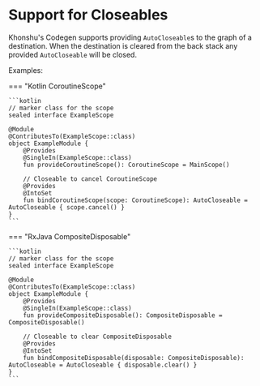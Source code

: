 # Support for Closeables

Khonshu's Codegen supports providing `AutoCloseable`s to the graph of a destination. When the destination is cleared
from the back stack any provided `AutoCloseable` will be closed.

Examples:

=== "Kotlin CoroutineScope"

    ```kotlin
    // marker class for the scope
    sealed interface ExampleScope

    @Module
    @ContributesTo(ExampleScope::class)
    object ExampleModule {
        @Provides
        @SingleIn(ExampleScope::class)
        fun provideCoroutineScope(): CoroutineScope = MainScope()

        // Closeable to cancel CoroutineScope
        @Provides
        @IntoSet
        fun bindCoroutineScope(scope: CoroutineScope): AutoCloseable = AutoCloseable { scope.cancel() }
    }
    ```

=== "RxJava CompositeDisposable"

    ```kotlin
    // marker class for the scope
    sealed interface ExampleScope

    @Module
    @ContributesTo(ExampleScope::class)
    object ExampleModule {
        @Provides
        @SingleIn(ExampleScope::class)
        fun provideCompositeDisposable(): CompositeDisposable = CompositeDisposable()

        // Closeable to clear CompositeDisposable
        @Provides
        @IntoSet
        fun bindCompositeDisposable(disposable: CompositeDisposable): AutoCloseable = AutoCloseable { disposable.clear() }
    }
    ```
